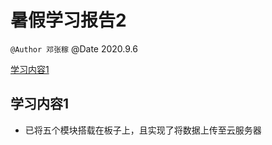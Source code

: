 # 暑假学习报告2
` @Author 邓张稼
` @Date 2020.9.6

[学习内容1](#1) 

## <a id='1'>学习内容1</a>
* 已将五个模块搭载在板子上，且实现了将数据上传至云服务器             
